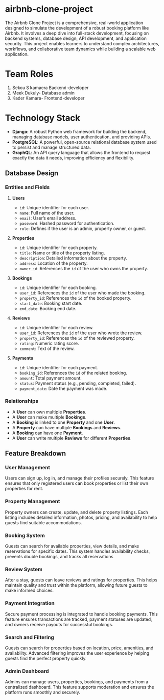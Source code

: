 # airbnb-clone-project
The Airbnb Clone Project is a comprehensive, real-world application designed to simulate the development of a robust booking platform like Airbnb. It involves a deep dive into full-stack development, focusing on backend systems, database design, API development, and application security. This project enables learners to understand complex architectures, workflows, and collaborative team dynamics while building a scalable web application.
# Team Roles
1. Sekou S kamaera Backend-developer
2. Meek Dukuly- Database admin
3. Kader Kamara- Frontend-developer
# Technology Stack

- **Django**: A robust Python web framework for building the backend, managing database models, user authentication, and providing APIs.
- **PostgreSQL**: A powerful, open-source relational database system used to persist and manage structured data.
- **GraphQL**: An API query language that allows the frontend to request exactly the data it needs, improving efficiency and flexibility.
## Database Design

### Entities and Fields

1. **Users**
   - `id`: Unique identifier for each user.
   - `name`: Full name of the user.
   - `email`: User’s email address.
   - `password`: Hashed password for authentication.
   - `role`: Defines if the user is an admin, property owner, or guest.

2. **Properties**
   - `id`: Unique identifier for each property.
   - `title`: Name or title of the property listing.
   - `description`: Detailed information about the property.
   - `address`: Location of the property.
   - `owner_id`: References the `id` of the user who owns the property.

3. **Bookings**
   - `id`: Unique identifier for each booking.
   - `user_id`: References the `id` of the user who made the booking.
   - `property_id`: References the `id` of the booked property.
   - `start_date`: Booking start date.
   - `end_date`: Booking end date.

4. **Reviews**
   - `id`: Unique identifier for each review.
   - `user_id`: References the `id` of the user who wrote the review.
   - `property_id`: References the `id` of the reviewed property.
   - `rating`: Numeric rating score.
   - `comment`: Text of the review.

5. **Payments**
   - `id`: Unique identifier for each payment.
   - `booking_id`: References the `id` of the related booking.
   - `amount`: Total payment amount.
   - `status`: Payment status (e.g., pending, completed, failed).
   - `payment_date`: Date the payment was made.

### Relationships

- A **User** can own multiple **Properties**.
- A **User** can make multiple **Bookings**.
- A **Booking** is linked to one **Property** and one **User**.
- A **Property** can have multiple **Bookings** and **Reviews**.
- A **Booking** can have one **Payment**.
- A **User** can write multiple **Reviews** for different **Properties**.

## Feature Breakdown

### User Management
Users can sign up, log in, and manage their profiles securely. This feature ensures that only registered users can book properties or list their own properties for rent.

### Property Management
Property owners can create, update, and delete property listings. Each listing includes detailed information, photos, pricing, and availability to help guests find suitable accommodations.

### Booking System
Guests can search for available properties, view details, and make reservations for specific dates. This system handles availability checks, prevents double bookings, and tracks all reservations.

### Review System
After a stay, guests can leave reviews and ratings for properties. This helps maintain quality and trust within the platform, allowing future guests to make informed choices.

### Payment Integration
Secure payment processing is integrated to handle booking payments. This feature ensures transactions are tracked, payment statuses are updated, and owners receive payouts for successful bookings.

### Search and Filtering
Guests can search for properties based on location, price, amenities, and availability. Advanced filtering improves the user experience by helping guests find the perfect property quickly.

### Admin Dashboard
Admins can manage users, properties, bookings, and payments from a centralized dashboard. This feature supports moderation and ensures the platform runs smoothly and securely.

